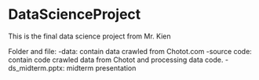 # DataScienceProject
This is the final data science project from Mr. Kien

Folder and file:
-data: contain data crawled from Chotot.com
-source code: contain code crawled data from Chotot and processing data code.
-ds_midterm.pptx: midterm presentation